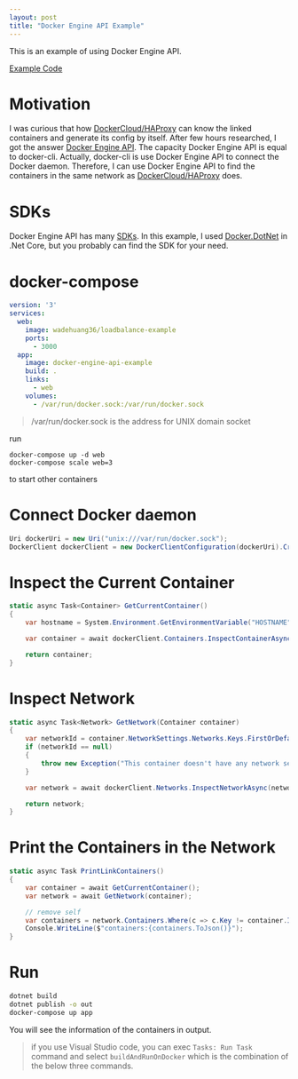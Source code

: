 ```yaml
---
layout: post
title: "Docker Engine API Example"
---
```


This is an example of using Docker Engine API. 

[Example Code](https://github.com/wadehuang36/docker-practice/tree/master/Docker-Engine-API)

# Motivation
I was curious that how [DockerCloud/HAProxy](https://hub.docker.com/r/dockercloud/haproxy/) can know the linked containers and generate its config by itself. After few hours researched, I got the answer [Docker Engine API](https://docs.docker.com/engine/api/). The capacity Docker Engine API is equal to docker-cli. Actually, docker-cli is use Docker Engine API to connect the Docker daemon. Therefore, I can use Docker Engine API to find the containers in the same network as [DockerCloud/HAProxy](https://hub.docker.com/r/dockercloud/haproxy/) does.

# SDKs
Docker Engine API has many [SDKs](https://docs.docker.com/engine/api/sdks/). In this example, I used [Docker.DotNet](https://github.com/Microsoft/Docker.DotNet) in .Net Core, but you probably can find the SDK for your need.

# docker-compose
```yaml
version: '3'
services:
  web:
    image: wadehuang36/loadbalance-example
    ports:
      - 3000
  app:
    image: docker-engine-api-example
    build: .
    links:
      - web
    volumes:
      - /var/run/docker.sock:/var/run/docker.sock
```

>/var/run/docker.sock is the address for UNIX domain socket

run
```
docker-compose up -d web
docker-compose scale web=3
```
to start other containers

# Connect Docker daemon
```csharp
Uri dockerUri = new Uri("unix:///var/run/docker.sock");
DockerClient dockerClient = new DockerClientConfiguration(dockerUri).CreateClient();
```

# Inspect the Current Container
```csharp
static async Task<Container> GetCurrentContainer()
{
    var hostname = System.Environment.GetEnvironmentVariable("HOSTNAME");

    var container = await dockerClient.Containers.InspectContainerAsync(hostname);

    return container;
}
```

# Inspect Network
```csharp
static async Task<Network> GetNetwork(Container container)
{
    var networkId = container.NetworkSettings.Networks.Keys.FirstOrDefault();
    if (networkId == null)
    {
        throw new Exception("This container doesn't have any network setting");
    }

    var network = await dockerClient.Networks.InspectNetworkAsync(networkId);

    return network;
}
```

# Print the Containers in the Network
```csharp
static async Task PrintLinkContainers()
{
    var container = await GetCurrentContainer();
    var network = await GetNetwork(container);

    // remove self
    var containers = network.Containers.Where(c => c.Key != container.ID);
    Console.WriteLine($"containers:{containers.ToJson()}");
}
```

# Run
```bash
dotnet build
dotnet publish -o out
docker-compose up app
```

You will see the information of the containers in output.

> if you use Visual Studio code, you can exec `Tasks: Run Task` command and select `buildAndRunOnDocker` which is the combination of the below three commands.